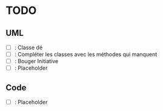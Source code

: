 # TODO

## UML
- [ ] : Classe dé
- [ ] : Compléter les classes avec les méthodes qui manquent
- [ ] : Bouger Initiative
- [ ] : Placeholder

## Code
- [ ] : Placeholder
